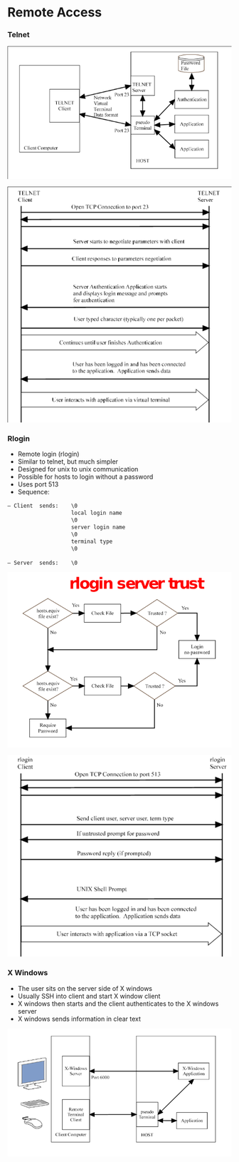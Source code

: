
# Remote Access



### Telnet


![telnet](./telnet.png)

![telnet_time](./telnet_time.png)

### Rlogin
- Remote login (rlogin)
- Similar to telnet, but much simpler
- Designed for unix to unix communication
- Possible for hosts to login without a password
- Uses port 513
- Sequence:
```
– Client  sends:    \0
                    local login name
                    \0
                    server login name
                    \0
                    terminal type
                    \0

– Server  sends:    \0
```

![rlogin](./rlogin.png)

![rlogin_time](./rlogin_time.png)



### X Windows
- The user sits on the server side of X windows
- Usually SSH into client and start X window client 
- X windows then starts and the client authenticates  to the X windows server
- X windows sends information in clear text


![xwindows](./xwindows.png)




